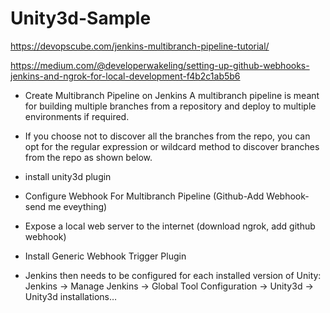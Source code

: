 # Unity3d-Sample

https://devopscube.com/jenkins-multibranch-pipeline-tutorial/

https://medium.com/@developerwakeling/setting-up-github-webhooks-jenkins-and-ngrok-for-local-development-f4b2c1ab5b6


- Create Multibranch Pipeline on Jenkins
A multibranch pipeline is meant for building multiple branches from a repository and deploy to multiple environments if required.
- If you choose not to discover all the branches from the repo, you can opt for the regular expression or wildcard method to discover branches from the repo as shown below.

- install unity3d plugin
- Configure Webhook For Multibranch Pipeline (Github-Add Webhook-send me eveything)
- Expose a local web server to the internet (download ngrok, add github webhook) 
- Install Generic Webhook Trigger Plugin
- Jenkins then needs to be configured for each installed version of Unity: Jenkins -> Manage Jenkins -> Global Tool Configuration -> Unity3d -> Unity3d installations…
